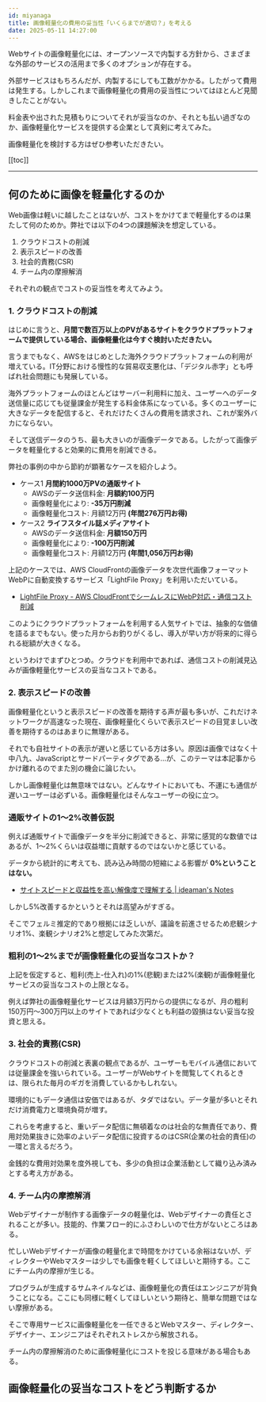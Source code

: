 ```yaml
---
id: miyanaga
title: 画像軽量化の費用の妥当性「いくらまでが適切？」を考える
date: 2025-05-11 14:27:00
---
```


Webサイトの画像軽量化には、オープンソースで内製する方針から、さまざまな外部のサービスの活用まで多くのオプションが存在する。

外部サービスはもちろんだが、内製するにしても工数がかかる。したがって費用は発生する。しかしこれまで画像軽量化の費用の妥当性についてはほとんど見聞きしたことがない。

料金表や出された見積もりについてそれが妥当なのか、それとも払い過ぎなのか、画像軽量化サービスを提供する企業として真剣に考えてみた。

画像軽量化を検討する方はぜひ参考いただきたい。

[[toc]]

---

## 何のために画像を軽量化するのか

Web画像は軽いに越したことはないが、コストをかけてまで軽量化するのは果たして何のためか。弊社では以下の4つの課題解決を想定している。

1. クラウドコストの削減
2. 表示スピードの改善
3. 社会的責務(CSR)
4. チーム内の摩擦解消

それぞれの観点でコストの妥当性を考えてみよう。

### 1. クラウドコストの削減

はじめに言うと、**月間で数百万以上のPVがあるサイトをクラウドプラットフォームで提供している場合、画像軽量化は今すぐ検討いただきたい。**

言うまでもなく、AWSをはじめとした海外クラウドプラットフォームの利用が増えている。IT分野における慢性的な貿易収支悪化は、「デジタル赤字」とも呼ばれ社会問題にも発展している。

海外プラットフォームのほとんどはサーバー利用料に加え、ユーザーへのデータ送信量に応じても従量課金が発生する料金体系になっている。多くのユーザーに大きなデータを配信すると、それだけたくさんの費用を請求され、これが案外バカにならない。

そして送信データのうち、最も大きいのが画像データである。したがって画像データを軽量化すると効果的に費用を削減できる。

弊社の事例の中から節約が顕著なケースを紹介しよう。

- ケース1 **月間約1000万PVの通販サイト**
  - AWSのデータ送信料金: **月額約100万円**
  - 画像軽量化により: **-35万円削減**
  - 画像軽量化コスト: 月額12万円 **(年間276万円お得)**
- ケース2 **ライフスタイル誌メディアサイト**
  - AWSのデータ送信料金: **月額150万円**
  - 画像軽量化により: **-100万円削減**
  - 画像軽量化コスト: 月額12万円 **(年間1,056万円お得)**

上記のケースでは、AWS CloudFrontの画像データを次世代画像フォーマットWebPに自動変換するサービス「LightFile Proxy」を利用いただいている。

- [LightFile Proxy - AWS CloudFrontでシームレスにWebP対応・通信コスト削減](https://www.lightfile-proxy.net/)

このようにクラウドプラットフォームを利用する人気サイトでは、抽象的な価値を語るまでもない。使った月からお釣りがくるし、導入が早い方が将来的に得られる総額が大きくなる。

というわけでまずひとつめ。クラウドを利用中であれば、通信コストの削減見込みが画像軽量化サービスの妥当なコストである。

### 2. 表示スピードの改善

画像軽量化というと表示スピードの改善を期待する声が最も多いが、これだけネットワークが高速なった現在、画像軽量化くらいで表示スピードの目覚ましい改善を期待するのはあまりに無理がある。

それでも自社サイトの表示が遅いと感じている方は多い。原因は画像ではなく十中八九、JavaScriptとサードパーティタグである…が、このテーマは本記事からかけ離れるのでまた別の機会に論じたい。

しかし画像軽量化は無意味ではない。どんなサイトにおいても、不運にも通信が遅いユーザーは必ずいる。画像軽量化はそんなユーザーの役に立つ。

### 通販サイトの1〜2%改善仮説

例えば通販サイトで画像データを半分に削減できると、非常に感覚的な数値ではあるが、1〜2%くらいは収益増に貢献するのではないかと感じている。

データから統計的に考えても、読み込み時間の短縮による影響が **0%ということはない。**

- [サイトスピードと収益性を高い解像度で理解する | ideaman's Notes](https://notes.ideamans.com/posts/2024/sitespeed-profiling.html)

しかし5%改善するかというとそれは高望みがすぎる。

そこでフェルミ推定的であり根拠には乏しいが、議論を前進させるため悲観シナリオ1%、楽観シナリオ2%と想定してみた次第だ。

### 粗利の1〜2%までが画像軽量化の妥当なコストか？

上記を仮定すると、粗利(売上-仕入れ)の1%(悲観)または2%(楽観)が画像軽量化サービスの妥当なコストの上限となる。

例えば弊社の画像軽量化サービスは月額3万円からの提供になるが、月の粗利150万円〜300万円以上のサイトであれば少なくとも利益の毀損はない妥当な投資と思える。

### 3. 社会的責務(CSR)

クラウドコストの削減と表裏の観点であるが、ユーザーもモバイル通信においては従量課金を強いられている。ユーザーがWebサイトを閲覧してくれるときは、限られた毎月のギガを消費しているかもしれない。

環境的にもデータ通信は安価ではあるが、タダではない。データ量が多いとそれだけ消費電力と環境負荷が増す。

これらを考慮すると、重いデータ配信に無頓着なのは社会的な無責任であり、費用対効果抜きに効率のよいデータ配信に投資するのはCSR(企業の社会的責任)の一環と言えるだろう。

金銭的な費用対効果を度外視しても、多少の負担は企業活動として織り込み済みとする考え方がある。

### 4. チーム内の摩擦解消

Webデザイナーが制作する画像データの軽量化は、Webデザイナーの責任とされることが多い。技能的、作業フロー的にふさわしいので仕方がないところはある。

忙しいWebデザイナーが画像の軽量化まで時間をかけている余裕はないが、ディレクターやWebマスターは少しでも画像を軽くしてほしいと期待する。ここにチーム内の摩擦が生じる。

プログラムが生成するサムネイルなどは、画像軽量化の責任はエンジニアが背負うことになる。ここにも同様に軽くしてほしいという期待と、簡単な問題ではない摩擦がある。

そこで専用サービスに画像軽量化を一任できるとWebマスター、ディレクター、デザイナー、エンジニアはそれぞれストレスから解放される。

チーム内の摩擦解消のために画像軽量化にコストを投じる意味がある場合もある。

## 画像軽量化の妥当なコストをどう判断するか
